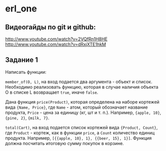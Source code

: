 # erl_one

## Видеогайды по git и github:

http://www.youtube.com/watch?v=2VQfRn1H8HE
http://www.youtube.com/watch?v=dRxjXTE1hkM

## Задание 1

Написать функции:

`member_of(O, L)`, на вход подается два аргумента - объект и список. Необходимо реализовать функцию, которая в случае наличия
объекта O в списке L возвращает `true`, иначе `false`.

Дана функция `price(Product)`, которая определена на наборе кортежей вида `{Name, Price}`, где `Name` - атом, который обозначает
название продукта, `Price` - цена за единицу (кг, шт и т. п.). Например, `{apple, 10}`, `{pine, 2}`, `{milk, 7}`.

`total(Cart)`, на вход подается список кортежей вида `{Product, Count}`, где `Product` - кортеж, как в функции `price`, а `Count` 
количество единиц продукта. Например, `[{{apple, 10}, 1}, {{beer, 15}, 1}]`. Функция должна посчитать итоговую сумму покупок 
в корзине.
